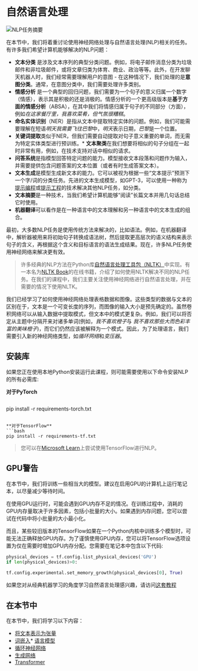 # 自然语言处理

![NLP任务摘要](../sketchnotes/ai-nlp.png)

在本节中，我们将着重讨论使用神经网络处理与自然语言处理(NLP)相关的任务。有许多我们希望计算机能够解决的NLP问题：

* **文本分类** 是涉及文本序列的典型分类问题。例如，将电子邮件消息分类为垃圾邮件和非垃圾邮件，或将文章归类为体育、商业、政治等等。此外，在开发聊天机器人时，我们经常需要理解用户的意图 - 在这种情况下，我们处理的是**意图分类**。通常，在意图分类中，我们需要处理许多类别。
* **情感分析** 是一个典型的回归问题，我们需要为一个句子的意义归属一个数字（情感），表示其是积极的还是消极的。情感分析的一个更高级版本是**基于方面的情感分析**（ABSA），在其中我们将情感归属于句子的不同部分（方面），例如*在这家餐厅里，我喜欢菜肴，但气氛很糟糕*。
* **命名实体识别**（NER）是指从文本中提取特定实体的问题。例如，我们可能需要理解在短语*明天我需要飞往巴黎*中，*明天*表示日期，*巴黎*是一个位置。
* **关键词提取**类似于NER，但我们需要自动提取对句子意义重要的单词，而无需为特定实体类型进行预训练。* **文本聚类**在我们想要将相似的句子分组在一起时非常有用，例如，在技术支持对话中相似的请求。
* **问答系统**是指模型回答特定问题的能力。模型接收文本段落和问题作为输入，并需要提供包含问题答案的文本位置（或者有时生成答案文本）。
* **文本生成**是模型生成新文本的能力。它可以被视为根据一些“文本提示”预测下一个字/词的分类任务。先进的文本生成模型，如GPT-3，可以使用一种称为[提示编程](https://towardsdatascience.com/software-3-0-how-prompting-will-change-the-rules-of-the-game-a982fbfe1e0)或[提示工程](https://medium.com/swlh/openai-gpt-3-and-prompt-engineering-dcdc2c5fcd29)的技术解决其他NLP任务，如分类。
* **文本摘要**是一种技术，当我们希望计算机能够“阅读”长篇文本并用几句话总结它时使用。
* **机器翻译**可以看作是在一种语言中的文本理解和另一种语言中的文本生成的组合。

最初，大多数NLP任务是使用传统方法来解决的，比如语法。例如，在机器翻译中，解析器被用来将初始句子转换成语法树，然后提取更高层次的语义结构来表示句子的含义，再根据这个含义和目标语言的语法生成结果。现在，许多NLP任务使用神经网络来解决更有效。

> 许多经典的NLP方法在Python库[自然语言处理工具包（NLTK）](https://www.nltk.org)中实现。有一本名为[NLTK Book](https://www.nltk.org/book/)的在线书籍，介绍了如何使用NLTK解决不同的NLP任务。在我们的课程中，我们主要关注使用神经网络进行自然语言处理，并在需要的情况下使用NLTK。

我们已经学习了如何使用神经网络处理表格数据和图像。这些类型的数据与文本的区别在于，文本是一个可变长度的序列，而图像的输入大小是预先确定的。虽然卷积网络可以从输入数据中提取模式，但文本中的模式更复杂。例如，我们可以将否定从主题中分隔开来对诸多单词(例如，*我不喜欢橙子*与 *我不喜欢那些大而色彩丰富的美味橙子*)，而它们仍然应该被解释为一个模式。因此，为了处理语言，我们需要引入新的神经网络类型，如*循环网络*和*变压器*。

## 安装库

如果您正在使用本地Python安装运行此课程，则可能需要使用以下命令安装NLP的所有必需库:

**对于PyTorch**
```bash

```
pip install -r requirements-torch.txt
```

**对于TensorFlow**
```bash
pip install -r requirements-tf.txt
```

> 您可以在[Microsoft Learn](https://docs.microsoft.com/learn/modules/intro-natural-language-processing-tensorflow/?WT.mc_id=academic-77998-cacaste)上尝试使用TensorFlow进行NLP。

## GPU警告

在本节中，我们将训练一些相当大的模型。建议在启用GPU的计算机上运行笔记本，以尽量减少等待时间。

在使用GPU运行时，可能会遇到GPU内存不足的情况。在训练过程中，消耗的GPU内存量取决于许多因素，包括小批量的大小。如果遇到内存问题，您可以尝试在代码中将小批量的大小最小化。

而且，某些较旧版本的TensorFlow如果在一个Python内核中训练多个模型时，可能无法正确释放GPU内存。为了谨慎使用GPU内存，您可以将TensorFlow选项设置为仅在需要时增加GPU内存分配。您需要在笔记本中包含以下代码:

```python
physical_devices = tf.config.list_physical_devices('GPU') 
if len(physical_devices)>0:
```
```python
tf.config.experimental.set_memory_growth(physical_devices[0], True)
```

如果您对从经典机器学习的角度学习自然语言处理感兴趣，请访问[这套教程](https://github.com/microsoft/ML-For-Beginners/tree/main/6-NLP)

## 在本节中
在本节中，我们将学习以下内容：

* [将文本表示为张量](13-TextRep/README.md)
* [词嵌入](14-Emdeddings/README.md)* [语言模型](15-LanguageModeling/README.md)
* [循环神经网络](16-RNN/README.md)
* [生成网络](17-GenerativeNetworks/README.md)
* [Transformer](18-Transformers/README.md)